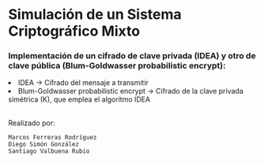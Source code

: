 # Simulación de un Sistema Criptográfico Mixto
<h3>Implementación de un cifrado de clave privada (IDEA) y otro de clave pública (Blum-Goldwasser probabilistic encrypt):</h3>
<li> IDEA -> Cifrado del mensaje a transmitir</li>
<li> Blum-Goldwasser probabilistic encrypt -> Cifrado de la clave privada simétrica (K), que emplea el algoritmo IDEA</li>
<br>
<p>Realizado por:</p>

```
Marcos Ferreras Rodríguez
Diego Simón González
Santiago Valbuena Rubio
```
